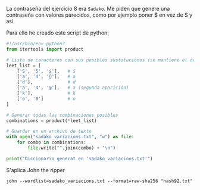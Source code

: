 
La contraseña del ejercicio 8 era `Sadako`. Me piden que genere una contraseña con valores parecidos, como por ejemplo poner $ en vez de S y así.

Para ello he creado este script de python:

```python
#!/usr/bin/env python3
from itertools import product

# Lista de caracteres con sus posibles sustituciones (se mantiene el orden)
leet_list = [
    ['S', '5', '$'],   # S
    ['a', '4', '@'],   # a
    ['d'],             # d
    ['a', '4', '@'],   # a (segunda aparición)
    ['k'],             # k
    ['o', '0']         # o
]

# Generar todas las combinaciones posibles
combinations = product(*leet_list)

# Guardar en un archivo de texto
with open("sadako_variacions.txt", "w") as file:
    for combo in combinations:
        file.write("".join(combo) + "\n")

print("Diccionario generat en 'sadako_variacions.txt'")

```

S'aplica John the ripper


```shell
john --wordlist=sadako_variacions.txt --format=raw-sha256 "hash92.txt"
```
